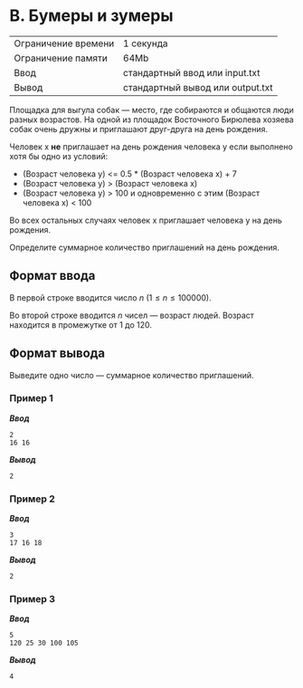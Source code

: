 # B. Бумеры и зумеры

|                   |                                |
|-------------------|--------------------------------|
|Ограничение времени|1 секунда                       |
|Ограничение памяти |64Mb                            |
|Ввод               |стандартный ввод или input.txt  |
|Вывод              |стандартный вывод или output.txt|

Площадка для выгула собак — место, где собираются и общаются люди разных возрастов. На одной из площадок Восточного Бирюлева хозяева собак очень дружны и приглашают друг-друга на день рождения.

Человек x **не** приглашает на день рождения человека y если выполнено хотя бы одно из условий:

- (Возраст человека y) <= 0.5 * (Возраст человека x) + 7
- (Возраст человека y) > (Возраст человека x)
- (Возраст человека y) > 100 и одновременно с этим (Возраст человека x) < 100

Во всех остальных случаях человек x приглашает человека y на день рождения.

Определите суммарное количество приглашений на день рождения.

## Формат ввода

В первой строке вводится число $n$ ($1 ≤ n ≤ 100000$).

Во второй строке вводится $n$ чисел — возраст людей. Возраст находится в промежутке от 1 до 120.

## Формат вывода

Выведите одно число — суммарное количество приглашений.

### Пример 1

***Ввод***

```text
2
16 16
```

***Вывод***

```text
2
```

### Пример 2

***Ввод***

```text
3
17 16 18
```

***Вывод***

```text
2
```

### Пример 3

***Ввод***

```text
5
120 25 30 100 105
```

***Вывод***

```text
4
```
